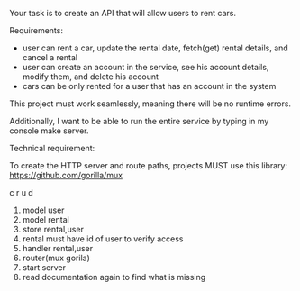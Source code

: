 Your task is to create an API that will allow users to rent cars.

Requirements:

- user can rent a car, update the rental date, fetch(get) rental details, and cancel a rental
- user can create an account in the service, see his account details, modify them, and delete his account
- cars can be only rented for a user that has an account in the system

This project must work seamlessly, meaning there will be no runtime errors.

Additionally, I want to be able to run the entire service by typing in my console make server.

Technical requirement:

To create the HTTP server and route paths, projects MUST use this library:
https://github.com/gorilla/mux

 c r u d 
 1. model user 
 2. model rental
 3. store rental,user
 4. rental must have id of user to verify access
 5. handler rental,user
 6. router(mux gorila)
 7. start server 
 8. read documentation again to find what is missing